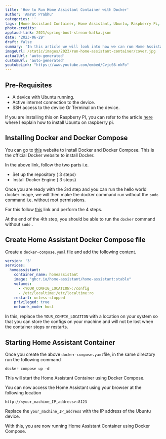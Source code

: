 ```yaml
---
title: 'How to Run Home Assistant Container with Docker'
author: 'Amrut Prabhu'
categories: ''
tags: [Home Assistant Container, Home Assistant, Ubuntu, Raspberry Pi, docker compose]
photo-credits:
applaud-link: 2021/spring-boot-stream-kafka.json
date: '2023-06-29'
draft: false
summary: 'In this article we will look into how we can run Home Assistant Container with Docker'
imageUrl: /static/images/2023/run-home-assistant-container/cover.jpg
actualUrl: 'auto-generated'
customUrl: 'auto-generated'
youtubeLink: "https://www.youtube.com/embed/Cvjc66-mkFo"
---
```


## Pre-Requisites

-   A device with Ubuntu running.
-   Active internet connection to the device.
-   SSH access to the device Or Terminal on the device.

If you are installing this on Raspberry PI, you can refer to the article [here](https://smarthomecircle.com/connect-wifi-on-home-assistant-on-startup) where I explain how to install Ubuntu on raspberry pi.

## Installing Docker and Docker Compose

You can go to [this](https://docs.docker.com/engine/install/ubuntu/#install-using-the-repository) website to install Docker and Docker Compose. This is the official Docker website to install Docker.

In the above link, follow the two parts i.e.

-   Set up the repository ( 3 steps)
-   Install Docker Engine ( 3 steps)

Once you are ready with the 3rd step and you can run the hello world docker image, we will then make the docker command run without the `sudo` command i.e. without root permissions.

For this follow [this](https://docs.docker.com/engine/install/linux-postinstall/) link and perform the 4 steps.

At the end of the 4th step, you should be able to run the `docker` command without `sudo` .

## Create Home Assistant Docker Compose file

Create a `docker-compose.yaml` file and add the following content.
```yaml
version: '3'  
services:  
  homeassistant:  
    container_name: homeassistant  
    image: "ghcr.io/home-assistant/home-assistant:stable"  
    volumes:  
      - <YOUR_CONFIG_LOCATION>:/config  
      - /etc/localtime:/etc/localtime:ro  
    restart: unless-stopped  
    privileged: true  
    network_mode: host
```
In this, replace the `YOUR_CONFIG_LOCATION` with a location on your system so that you can store the configs on your machine and will not be lost when the container stops or restarts.

## Starting Home Assistant Container

Once you create the above `docker-compose.yaml`file, in the same directory run the following command
```shell
docker compose up -d
```
This will start the Home Assistant Container using Docker Compose.

You can now access the Home Assistant using your browser at the following location
```shell
http://<your_machine_IP_address>:8123
```
Replace the `your_machine_IP_address` with the IP address of the Ubuntu device.

With this, you are now running Home Assistant Container using Docker Compose.
